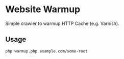 Website Warmup
==============

Simple crawler to warmup HTTP Cache (e.g. Varnish).

Usage
-----

	php warmup.php example.com/some-root
